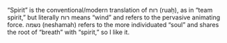 “Spirit” is the conventional/modern translation of רוח (ruaḥ), as in “team spirit,” but literally רוח means “wind” and refers to the pervasive animating force. נשמה (neshamah) refers to the more individuated “soul” and shares the root of “breath” with “spirit,” so I like it.